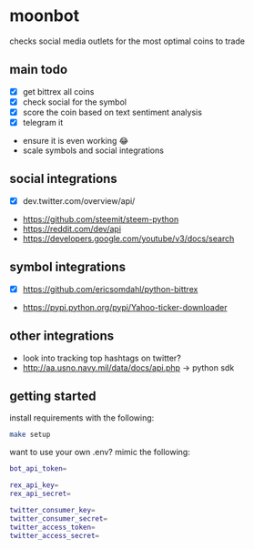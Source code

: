 # moonbot

checks social media outlets for the most optimal coins to trade

## main todo

- [x] get bittrex all coins
- [x] check social for the symbol
- [x] score the coin based on text sentiment analysis
- [x] telegram it
- ensure it is even working :joy:
- scale symbols and social integrations

## social integrations

- [x] dev.twitter.com/overview/api/
- https://github.com/steemit/steem-python
- https://reddit.com/dev/api
- https://developers.google.com/youtube/v3/docs/search

## symbol integrations
- [x] https://github.com/ericsomdahl/python-bittrex
- https://pypi.python.org/pypi/Yahoo-ticker-downloader

## other integrations
- look into tracking top hashtags on twitter?
- http://aa.usno.navy.mil/data/docs/api.php -> python sdk

## getting started

install requirements with the following:

```bash
make setup
```

want to use your own .env? mimic the following:

```bash
bot_api_token=

rex_api_key=
rex_api_secret=

twitter_consumer_key=
twitter_consumer_secret=
twitter_access_token=
twitter_access_secret=
```